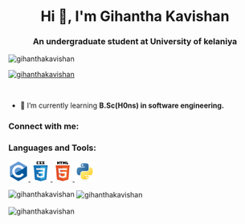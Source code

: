 <h1 align="center">Hi 👋, I'm Gihantha Kavishan</h1>
<h3 align="center">An undergraduate student at University of kelaniya</h3>

<p align="left"> <img src="https://komarev.com/ghpvc/?username=gihanthakavishan&label=Profile%20views&color=0e75b6&style=flat" alt="gihanthakavishan" /> </p>

<p align="left"> <a href="https://github.com/ryo-ma/github-profile-trophy"><img src="https://github-profile-trophy.vercel.app/?username=gihanthakavishan" alt="gihanthakavishan" /></a> </p>

<p align="left"> <a href="https://twitter.com/" target="blank"><img src="https://img.shields.io/twitter/follow/?logo=twitter&style=for-the-badge" alt="" /></a> </p>

- 🌱 I’m currently learning **B.Sc(H0ns) in software engineering.**

<h3 align="left">Connect with me:</h3>
<p align="left">
</p>

<h3 align="left">Languages and Tools:</h3>
<p align="left"> <a href="https://www.cprogramming.com/" target="_blank" rel="noreferrer"> <img src="https://raw.githubusercontent.com/devicons/devicon/master/icons/c/c-original.svg" alt="c" width="40" height="40"/> </a> <a href="https://www.w3schools.com/css/" target="_blank" rel="noreferrer"> <img src="https://raw.githubusercontent.com/devicons/devicon/master/icons/css3/css3-original-wordmark.svg" alt="css3" width="40" height="40"/> </a> <a href="https://www.w3.org/html/" target="_blank" rel="noreferrer"> <img src="https://raw.githubusercontent.com/devicons/devicon/master/icons/html5/html5-original-wordmark.svg" alt="html5" width="40" height="40"/> </a> <a href="https://www.python.org" target="_blank" rel="noreferrer"> <img src="https://raw.githubusercontent.com/devicons/devicon/master/icons/python/python-original.svg" alt="python" width="40" height="40"/> </a> </p>

<p><img align="left" src="https://github-readme-stats.vercel.app/api/top-langs?username=gihanthakavishan&show_icons=true&locale=en&layout=compact" alt="gihanthakavishan" /></p>

<p>&nbsp;<img align="center" src="https://github-readme-stats.vercel.app/api?username=gihanthakavishan&show_icons=true&locale=en" alt="gihanthakavishan" /></p>

<p><img align="center" src="https://github-readme-streak-stats.herokuapp.com/?user=gihanthakavishan&" alt="gihanthakavishan" /></p>


<!--
**gihanthakavishan/gihanthakavishan** is a ✨ _special_ ✨ repository because its `README.md` (this file) appears on your GitHub profile.

Here are some ideas to get you started:

- 🔭 I’m currently working on ...
- 🌱 I’m currently learning ...
- 👯 I’m looking to collaborate on ...
- 🤔 I’m looking for help with ...
- 💬 Ask me about ...
- 📫 How to reach me: ...
- 😄 Pronouns: ...
- ⚡ Fun fact: ...
-->
